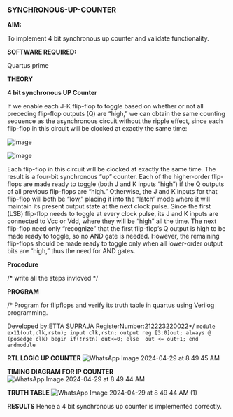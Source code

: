 ### SYNCHRONOUS-UP-COUNTER

**AIM:**

To implement 4 bit synchronous up counter and validate functionality.

**SOFTWARE REQUIRED:**

Quartus prime

**THEORY**

**4 bit synchronous UP Counter**

If we enable each J-K flip-flop to toggle based on whether or not all preceding flip-flop outputs (Q) are “high,” we can obtain the same counting sequence as the asynchronous circuit without the ripple effect, since each flip-flop in this circuit will be clocked at exactly the same time:

![image](https://github.com/naavaneetha/SYNCHRONOUS-UP-COUNTER/assets/154305477/d5db3fa0-e413-404c-b80e-b2f39d82e7e8)


![image](https://github.com/naavaneetha/SYNCHRONOUS-UP-COUNTER/assets/154305477/52cb61eb-d04b-442d-810c-31185a68410b)

Each flip-flop in this circuit will be clocked at exactly the same time.
The result is a four-bit synchronous “up” counter. Each of the higher-order flip-flops are made ready to toggle (both J and K inputs “high”) if the Q outputs of all previous flip-flops are “high.”
Otherwise, the J and K inputs for that flip-flop will both be “low,” placing it into the “latch” mode where it will maintain its present output state at the next clock pulse.
Since the first (LSB) flip-flop needs to toggle at every clock pulse, its J and K inputs are connected to Vcc or Vdd, where they will be “high” all the time.
The next flip-flop need only “recognize” that the first flip-flop’s Q output is high to be made ready to toggle, so no AND gate is needed.
However, the remaining flip-flops should be made ready to toggle only when all lower-order output bits are “high,” thus the need for AND gates.

**Procedure**

/* write all the steps invloved */

**PROGRAM**

/* Program for flipflops and verify its truth table in quartus using Verilog programming. 

Developed by:ETTA SUPRAJA RegisterNumber:212223220022*/
``module ex11(out,clk,rstn);
input clk,rstn;
output reg [3:0]out;
always @ (posedge clk)
begin
   if(!rstn)
     out<=0;
   else 
     out <= out+1;
end
endmodule``

**RTL LOGIC UP COUNTER**
![WhatsApp Image 2024-04-29 at 8 49 45 AM](https://github.com/Ettasupraja/SYNCHRONOUS-UP-COUNTER/assets/151641352/e8bef692-e930-4b5e-a98d-fb1ea9063ecc)


**TIMING DIAGRAM FOR IP COUNTER**
![WhatsApp Image 2024-04-29 at 8 49 44 AM](https://github.com/Ettasupraja/SYNCHRONOUS-UP-COUNTER/assets/151641352/10931978-8694-4c8c-8aa8-e09e5fcf29d7)


**TRUTH TABLE**
![WhatsApp Image 2024-04-29 at 8 49 44 AM (1)](https://github.com/Ettasupraja/SYNCHRONOUS-UP-COUNTER/assets/151641352/10d253b7-08f5-48b7-a0b5-1ae4bf231a6f)


**RESULTS**
Hence a 4 bit synchronous up counter is implemented correctly.
